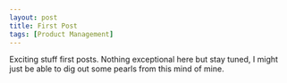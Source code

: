 ```yaml
---
layout: post
title: First Post   
tags: [Product Management]
---
```


Exciting stuff first posts. Nothing exceptional here but stay tuned, I might just be able to dig out some pearls from this mind of mine. 
